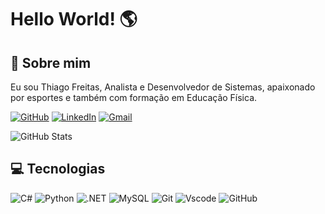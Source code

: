 
# Hello World! 🌎  



## 🚀 Sobre mim
Eu sou Thiago Freitas, Analista e Desenvolvedor de Sistemas, apaixonado por esportes e também com formação em Educação Física.

[![GitHub](https://img.shields.io/badge/GitHub-100000?style=for-the-badge&logo=github&logoColor=white)](https://github.com/thfreitas11)
[![LinkedIn](https://img.shields.io/badge/LinkedIn-0077B5?style=for-the-badge&logo=linkedin&logoColor=white)](https://www.linkedin.com/in/thiago-freitas-ba104858/) 
[![Gmail](https://img.shields.io/badge/Gmail-333333?style=for-the-badge&logo=gmail&logoColor=red)](mailto:thiagorbfreitass@gmail.com)

![GitHub Stats](https://github-readme-stats.vercel.app/api?username=thfreitas11&theme=transparent&bg_color=000&border_color=30A3DC&show_icons=true&icon_color=30A3DC&title_color=E94D5F&text_color=FFF)

## 💻 Tecnologias
![C#](https://img.shields.io/badge/C%23-239120?style=for-the-badge&logo=c-sharp&logoColor=white)
![Python](https://img.shields.io/badge/python-3670A0?style=for-the-badge&logo=python&logoColor=ffdd54)
![.NET](https://img.shields.io/badge/.NET-5C2D91?style=for-the-badge&logo=.net&logoColor=white)
![MySQL](https://img.shields.io/badge/MySQL-00000F?style=for-the-badge&logo=mysql&logoColor=white)
![Git](https://img.shields.io/badge/GIT-E44C30?style=for-the-badge&logo=git&logoColor=white)
![Vscode](https://img.shields.io/badge/Vscode-007ACC?style=for-the-badge&logo=visual-studio-code&logoColor=white)
![GitHub](https://img.shields.io/badge/GitHub-100000?style=for-the-badge&logo=github&logoColor=white)
